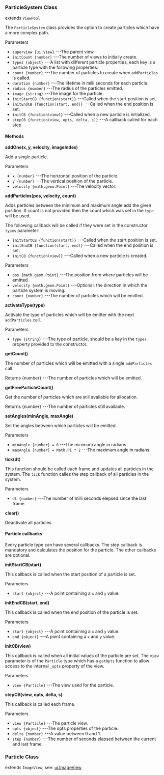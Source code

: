 ### ParticleSystem Class

extends `ViewPool`

The `ParticleSystem` class provides the option to create particles which have a more complex path.

Parameters
 + `superview {ui.View}` ---The parent view.
 + `initCount {number}` ---The number of views to initially create.
 + `types {object}` ---A list with different particle properties, each key is a particle type with the following properties:
  + `count {number}` ---The number of particles to create when `addParticles` is called.
  + `duration {number}` ---The lifetime in milli seconds for each particle.
  + `radius {number}` ---The radius of the particles emitted.
  + `image {string}` ---The image for the particle.
  + `initStartCB {function(start)}` ---Called when the start position is set.
  + `initEndCB {function(start, end)}` ---Called when the end position is set.
  + `initCB {function(view)}` ---Called when a new particle is initialized.
  + `stepCB {function(view, opts, delta, s)}` ---A callback called for each step.

#### Methods

__addOne(x, y, velocity, imageIndex)__

Add a single particle.

Parameters
 + `x {number}` ---The horizontal position of the particle.
 + `y {number}` ---The vertical position of the particle.
 + `velocity {math.geom.Point}` ---The velocity vector.
 
__addParticles(pos, velocity, count)__

Adds particles between the minimum and maximum angle add the given position.
If count is not provided then the count which was set in the `type` will be used.

The following callback will be called if they were set in the constructor `types` parameter:
 + `initStartCB {function(start)}` ---Called when the start position is set.
 + `initEndCB {function(start, end)}` ---Called when the end position is set.
 + `initCB {function(view)}` ---Called when a new particle is created.

Parameters
 + `pos {math.geom.Point}` ---The position from where particles will be emitted.
 + `velocity {math.geom.Point}` ---Optional, the direction in which the particle system is moving.
 + `count {number}` ---The number of particles which will be emitted.

__activateType(type)__

Activate the type of particles which will be emitter with the next `addParticles` call.

Parameters
 + `type {string}` ---The type of particle, should be a key in the `types` property provided to the constructor.

__getCount()__

The number of particles which will be emitted with a single `addParticles` call.

Returns
 {number} ---The number of particles which will be emitted.

__getFreeParticleCount()__

Get the number of particles which are still available for allocation.

Returns
 {number} ---The number of particles still available.

__setAngles(minAngle, maxAngle)__

Set the angles between which particles will be emitted.

Parameters
 + `minAngle {number} = 0` ---The minimum angle in radians.
 + `maxAngle {number} = Math.PI * 2` ---The maximum angle in radians.

__tick(dt)__

This function should be called each frame and updates all particles in the system.
The `tick` function calles the step callback of all particles in the system.

Parameters
 + `dt {number}` ---The number of milli seconds elepsed since the last frame.

__clear()__

Deactivate all particles.

#### Particle callbacks

Every particle type can have several callbacks. The step callback is mandatory and 
calculates the position for the particle. The other callbacks are optional.

__initStartCB(start)__

This callback is called when the start position of a particle is set.

Parameters
 + `start {object}` ---A point containing a `x` and `y` value.

__initEndCB(start, end)__

This callback is called when the end position of the particle is set.

Parameters
 + `start {object}` ---A point containing a `x` and `y` value.
 + `end {object}` ---A point containing a `x` and `y` value.

__initCB(view)__

This callback is called when all initial values of the particle are set.
The `view` parameter is of the `Particle` type which has a `getOpts` function to allow
access to the internal `_opts` property of the view.

Parameters
 + `view {Particle}` ---The view used for the particle.

__stepCB(view, opts, delta, s)__

This callback is called each frame.

Parameters
 + `view {Particle}` ---The particle view.
 + `opts {object}` ---The opts properties of the particle.
 + `delta {number}` ---A value between 0 and 1.
 + `step {number}` ---The number of seconds elapsed between the current and last frame.

### Particle Class

extends `ImageView`, see: [ui.ImageView](http://doc.gameclosure.com/api/ui-images.html#class-ui.imageview)